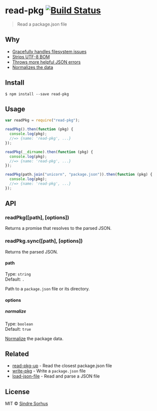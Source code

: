 # read-pkg [![Build Status](https://travis-ci.org/sindresorhus/read-pkg.svg?branch=master)](https://travis-ci.org/sindresorhus/read-pkg)

> Read a package.json file

## Why

- [Gracefully handles filesystem issues](https://github.com/isaacs/node-graceful-fs)
- [Strips UTF-8 BOM](https://github.com/sindresorhus/strip-bom)
- [Throws more helpful JSON errors](https://github.com/sindresorhus/parse-json)
- [Normalizes the data](https://github.com/npm/normalize-package-data#what-normalization-currently-entails)

## Install

```
$ npm install --save read-pkg
```

## Usage

```js
var readPkg = require("read-pkg");

readPkg().then(function (pkg) {
  console.log(pkg);
  //=> {name: 'read-pkg', ...}
});

readPkg(__dirname).then(function (pkg) {
  console.log(pkg);
  //=> {name: 'read-pkg', ...}
});

readPkg(path.join("unicorn", "package.json")).then(function (pkg) {
  console.log(pkg);
  //=> {name: 'read-pkg', ...}
});
```

## API

### readPkg([path], [options])

Returns a promise that resolves to the parsed JSON.

### readPkg.sync([path], [options])

Returns the parsed JSON.

#### path

Type: `string`  
Default: `.`

Path to a `package.json` file or its directory.

#### options

##### normalize

Type: `boolean`  
Default: `true`

[Normalize](https://github.com/npm/normalize-package-data#what-normalization-currently-entails) the package data.

## Related

- [read-pkg-up](https://github.com/sindresorhus/read-pkg-up) - Read the closest package.json file
- [write-pkg](https://github.com/sindresorhus/write-pkg) - Write a `package.json` file
- [load-json-file](https://github.com/sindresorhus/load-json-file) - Read and parse a JSON file

## License

MIT © [Sindre Sorhus](http://sindresorhus.com)
